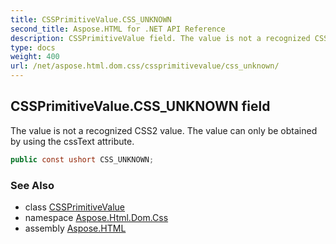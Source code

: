 ```yaml
---
title: CSSPrimitiveValue.CSS_UNKNOWN
second_title: Aspose.HTML for .NET API Reference
description: CSSPrimitiveValue field. The value is not a recognized CSS2 value. The value can only be obtained by using the cssText attribute
type: docs
weight: 400
url: /net/aspose.html.dom.css/cssprimitivevalue/css_unknown/
---
```

## CSSPrimitiveValue.CSS_UNKNOWN field

The value is not a recognized CSS2 value. The value can only be obtained by using the cssText attribute.

```csharp
public const ushort CSS_UNKNOWN;
```

### See Also

* class [CSSPrimitiveValue](../)
* namespace [Aspose.Html.Dom.Css](../../cssprimitivevalue/)
* assembly [Aspose.HTML](../../../)
